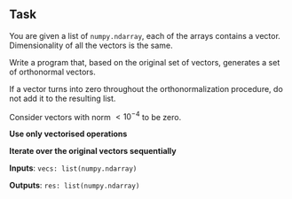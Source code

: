 ## Task

You are given a list of ```numpy.ndarray```, each of the
arrays contains a vector. Dimensionality of all the vectors
is the same.

Write a program that, 
based on the original set of vectors,
generates a set of orthonormal vectors.

If a vector turns into zero throughout the orthonormalization
procedure, do not add it to the resulting list.

Consider vectors with norm $< 10^{-4}$ to be zero.

**Use only vectorised operations**

**Iterate over the original vectors sequentially**

**Inputs**:
```vecs: list(numpy.ndarray)```

**Outputs**:
```res: list(numpy.ndarray)```